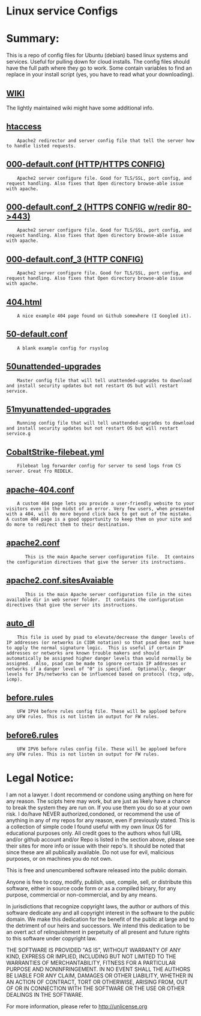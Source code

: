 # Linux service Configs
# Summary:
This is a repo of config files for Ubuntu (debian) based linux systems and services. Useful for pulling down for cloud installs. 
The config files should have the full path where they go to work. Some contain variables to find an replace in your install script (yes, you have to read what your downloading).

## [WIKI](https://github.com/lunarobliq/LinuxConfigs/wiki)
The lightly maintained wiki might have some additional info.

## [htaccess](https://github.com/lunarobliq/LinuxConfigs/blob/master/.htaccess)
        Apache2 redirector and server config file that tell the server how to handle listed requests.

## [000-default.conf (HTTP/HTTPS CONFIG)](https://github.com/lunarobliq/LinuxConfigs/blob/master/000-default.conf)
        Apache2 server configure file. Good for TLS/SSL, port config, and request handling. Also fixes that Open directory browse-able issue with apache.

## [000-default.conf_2 (HTTPS CONFIG w/redir 80->443)](https://github.com/lunarobliq/LinuxConfigs/blob/master/000-default.conf_2)
        Apache2 server configure file. Good for TLS/SSL, port config, and request handling. Also fixes that Open directory browse-able issue with apache.
        
 ## [000-default.conf_3 (HTTP CONFIG)](https://github.com/lunarobliq/LinuxConfigs/blob/master/000-default.conf_3)
        Apache2 server configure file. Good for TLS/SSL, port config, and request handling. Also fixes that Open directory browse-able issue with apache.       
     
 ## [404.html](https://github.com/lunarobliq/LinuxConfigs/blob/master/404.html)
        A nice example 404 page found on Github somewhere (I Googled it). 
        
  ## [50-default.conf](https://github.com/lunarobliq/LinuxConfigs/blob/master/50-default.conf)
        A blank example config for rsyslog
        
  ## [50unattended-upgrades ](https://github.com/lunarobliq/LinuxConfigs/blob/master/50unattended-upgrades)
        Master config file that will tell unattended-upgrades to download and install security updates but not restart OS but will restart service.

  ## [51myunattended-upgrades](https://github.com/lunarobliq/LinuxConfigs/blob/master/51myunattended-upgrades)
        Running config file that will tell unattended-upgrades to download and install security updates but not restart OS but will restart service.g

  ## [CobaltStrike-filebeat.yml](https://github.com/lunarobliq/LinuxConfigs/blob/master/CobaltStrike-filebeat.yml)
        Filebeat log forwarder config for server to send logs from CS server. Great fro REDELK.

  ## [apache-404.conf](https://github.com/lunarobliq/LinuxConfigs/blob/master/apache-404.conf)
        A custom 404 page lets you provide a user-friendly website to your visitors even in the midst of an error. Very few users, when presented with a 404, will do more beyond click back to get out of the mistake. A custom 404 page is a good opportunity to keep them on your site and do more to redirect them to their destination.
        
  ## [apache2.conf](https://github.com/lunarobliq/LinuxConfigs/blob/master/apache2.conf)
           This is the main Apache server configuration file.  It contains the configuration directives that give the server its instructions.
           
  ## [apache2.conf.sitesAvaiable](https://github.com/lunarobliq/LinuxConfigs/blob/master/apache2.conf.sitesAvaiable)
           This is the main Apache server configuration file in the sites available dir in web server folder.  It contains the configuration directives that give the server its instructions.
 
   ## [auto_dl](https://github.com/lunarobliq/LinuxConfigs/blob/master/auto_dl)
        This file is used by psad to elevate/decrease the danger levels of IP addresses (or networks in CIDR notation) so that psad does not have to apply the normal signature logic.  This is useful if certain IP addresses or networks are known trouble makers and should automatically be assigned higher danger levels than would normally be assigned.  Also, psad can be made to ignore certain IP addresses or networks if a danger level of "0" is specified.  Optionally, danger levels for IPs/networks can be influenced based on protocol (tcp, udp, icmp).
 
   ## [before.rules](https://github.com/lunarobliq/LinuxConfigs/blob/master/before.rules)
        UFW IPV4 before rules config file. These will be apploed before any UFW rules. This is not listen in output for FW rules.
        
   ## [before6.rules](https://github.com/lunarobliq/LinuxConfigs/blob/master/before6.rules)
        UFW IPV6 before rules config file. These will be apploed before any UFW rules. This is not listen in output for FW rules. 
# Legal Notice:

I am not a lawyer.
I dont recommend or condone using anything on here for any reason. The scipts here may work, but are just as likely have a chance to break the system they are run on. If you use them you do so at your own risk. I do/have NEVER authorized,condoned, or recommend the use of anything in any of my repos for any reason, even if previously stated. This is a collection of simple code I found useful with my own linux OS for educational purposes only. All credit goes to the authors whos full URL and/or github account and/or Repo is listed in the section above, please see their sites for more info or issue with their repo's. It should be noted that since these are all publically available. Do not use for evil, malicious purposes, or on machines you do not own.

This is free and unencumbered software released into the public domain.

Anyone is free to copy, modify, publish, use, compile, sell, or
distribute this software, either in source code form or as a compiled
binary, for any purpose, commercial or non-commercial, and by any
means.

In jurisdictions that recognize copyright laws, the author or authors
of this software dedicate any and all copyright interest in the
software to the public domain. We make this dedication for the benefit
of the public at large and to the detriment of our heirs and
successors. We intend this dedication to be an overt act of
relinquishment in perpetuity of all present and future rights to this
software under copyright law.

THE SOFTWARE IS PROVIDED "AS IS", WITHOUT WARRANTY OF ANY KIND,
EXPRESS OR IMPLIED, INCLUDING BUT NOT LIMITED TO THE WARRANTIES OF
MERCHANTABILITY, FITNESS FOR A PARTICULAR PURPOSE AND NONINFRINGEMENT.
IN NO EVENT SHALL THE AUTHORS BE LIABLE FOR ANY CLAIM, DAMAGES OR
OTHER LIABILITY, WHETHER IN AN ACTION OF CONTRACT, TORT OR OTHERWISE,
ARISING FROM, OUT OF OR IN CONNECTION WITH THE SOFTWARE OR THE USE OR
OTHER DEALINGS IN THE SOFTWARE.

For more information, please refer to <http://unlicense.org>
